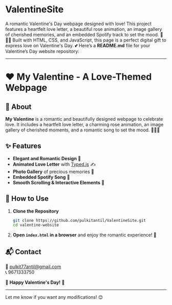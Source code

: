 # ValentineSite
A romantic Valentine's Day webpage designed with love! This project features a heartfelt love letter, a beautiful rose animation, an image gallery of cherished memories, and an embedded Spotify track to set the mood. 💌🎶✨  Built with HTML, CSS, and JavaScript, this page is a perfect digital gift to express love on Valentine's Day. 💕
Here’s a **README.md** file for your Valentine’s Day website repository:  

---

# ❤️ My Valentine - A Love-Themed Webpage  

## 🌹 About  
**My Valentine** is a romantic and beautifully designed webpage to celebrate love. It includes a heartfelt love letter, a charming rose animation, an image gallery of cherished moments, and a romantic song to set the mood. 💌🎶✨  

## ✨ Features  
- **Elegant and Romantic Design** 🎨  
- **Animated Love Letter** with [Typed.js](https://github.com/mattboldt/typed.js/) ✍️  
- **Photo Gallery** of precious memories 📸  
- **Embedded Spotify Song** 🎵  
- **Smooth Scrolling & Interactive Elements** 🌟  


## 🚀 How to Use  
1. **Clone the Repository**  
   ```sh
   git clone https://github.com/pulkitantil/ValentineSite.git
   cd valentine-website
   ```
2. **Open `index.html` in a browser** and enjoy the romantic experience! 💖  


## 📬 Contact  
📧 pulkit77antil@gmail.com  
📞 9671333750  

💖 **Happy Valentine's Day!** 🎉  

---

Let me know if you want any modifications! 😊

